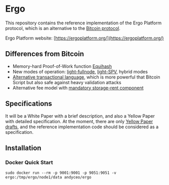 # Ergo 

This repository contains the reference implementation of the 
Ergo Platform protocol, which is an alternative to 
the [Bitcoin protocol](https://bitcoin.org/bitcoin.pdf).

Ergo Platform website: [https://ergoplatform.org/](https://ergoplatform.org/)

## Differences from Bitcoin

* Memory-hard Proof-of-Work function [Equihash](https://www.cryptolux.org/index.php/Equihash) 
* New modes of operation: [light-fullnode](https://eprint.iacr.org/2016/994), 
[light-SPV](http://fc16.ifca.ai/bitcoin/papers/KLS16.pdf), hybrid modes
* [Alternative transactional language](https://github.com/ScorexFoundation/sigmastate-interpreter), which is more powerful that Bitcoin Script but also safe against 
heavy validation attacks
* Alternative fee model with [mandatory storage-rent component](https://eprint.iacr.org/2017/644.pdf)   
  
## Specifications

It will be a White Paper with a brief description, and also a Yellow Paper with detailed specification.
At the moment, there are only [Yellow Paper drafts](https://github.com/ergoplatform/ergo/tree/master/papers/yellow), and 
the reference implementation code should be considered as a specification.

## Installation

### Docker Quick Start

    sudo docker run --rm -p 9001:9001 -p 9051:9051 -v ergo:/tmp/ergo/node1/data andyceo/ergo
